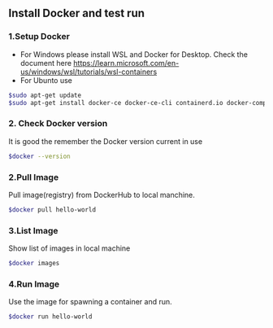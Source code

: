 ## Install Docker and test run
### 1.Setup Docker
* For Windows please install WSL and Docker for Desktop. Check the document here https://learn.microsoft.com/en-us/windows/wsl/tutorials/wsl-containers
* For Ubunto use
```bash
$sudo apt-get update
$sudo apt-get install docker-ce docker-ce-cli containerd.io docker-compose-plugin
```
### 2. Check Docker version
It is good the remember the Docker version current in use
```bash
$docker --version
```
### 2.Pull Image
Pull image(registry) from DockerHub to local manchine.
```bash
$docker pull hello-world
```
### 3.List Image
Show list of images in local machine
```bash
$docker images
```
### 4.Run Image
Use the image for spawning a container and run.
```bash
$docker run hello-world
```